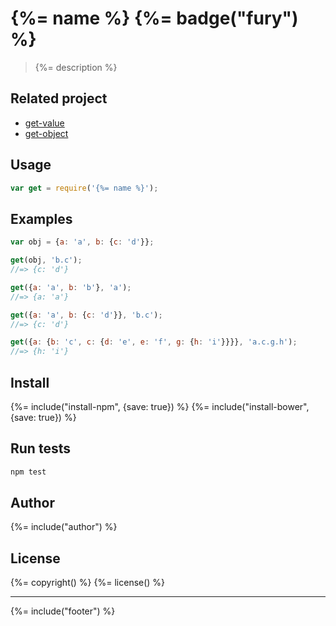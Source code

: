 # {%= name %} {%= badge("fury") %}
> {%= description %}

## Related project

  - [get-value](https://github.com/jonschlinkert/get-value)
  - [get-object](https://github.com/jonschlinkert/get-object)

## Usage

```js
var get = require('{%= name %}');
```

## Examples

```js
var obj = {a: 'a', b: {c: 'd'}};

get(obj, 'b.c');
//=> {c: 'd'}

get({a: 'a', b: 'b'}, 'a');
//=> {a: 'a'}

get({a: 'a', b: {c: 'd'}}, 'b.c');
//=> {c: 'd'}

get({a: {b: 'c', c: {d: 'e', e: 'f', g: {h: 'i'}}}}, 'a.c.g.h');
//=> {h: 'i'}
```

## Install
{%= include("install-npm", {save: true}) %}
{%= include("install-bower", {save: true}) %}

## Run tests

```bash
npm test
```

## Author
{%= include("author") %}


## License
{%= copyright() %}
{%= license() %}

***

{%= include("footer") %}